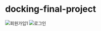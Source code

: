 # docking-final-project
![회원가입1](https://user-images.githubusercontent.com/80088918/141507977-bfd22590-af0f-4e9e-bca0-e1d4f1aa9581.gif)
![로그인](https://user-images.githubusercontent.com/80088918/141508027-5c43efea-d180-49b7-8077-af8c81016e9d.gif)
